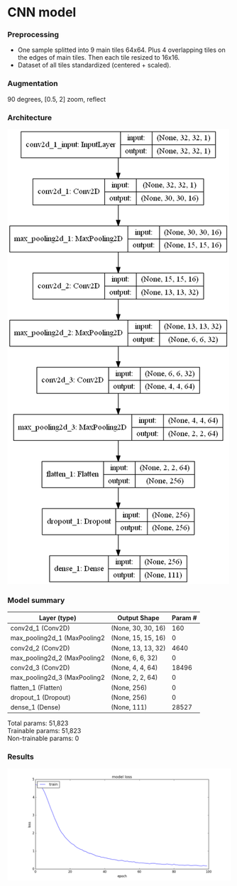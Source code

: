 # CNN model
### Preprocessing
* One sample splitted into 9 main tiles 64x64. Plus 4 overlapping
  tiles on the edges of main tiles. Then each tile resized to 16x16.
* Dataset of all tiles standardized (centered + scaled).
### Augmentation
90 degrees, [0.5, 2] zoom, reflect
### Architecture
![Architecture](architecture.png)
### Model summary

Layer (type)                | Output Shape           |   Param #   
----------------------------|------------------------|-------------
conv2d_1 (Conv2D)           | (None, 30, 30, 16)     |   160       
max_pooling2d_1 (MaxPooling2| (None, 15, 15, 16)     |   0         
conv2d_2 (Conv2D)           | (None, 13, 13, 32)     |   4640      
max_pooling2d_2 (MaxPooling2| (None, 6, 6, 32)       |   0         
conv2d_3 (Conv2D)           | (None, 4, 4, 64)       |   18496     
max_pooling2d_3 (MaxPooling2| (None, 2, 2, 64)       |   0         
flatten_1 (Flatten)         | (None, 256)            |   0         
dropout_1 (Dropout)         | (None, 256)            |   0         
dense_1 (Dense)             | (None, 111)            |   28527     

Total params: 51,823  
Trainable params: 51,823  
Non-trainable params: 0  

### Results
![Loss plot](loss.png)
